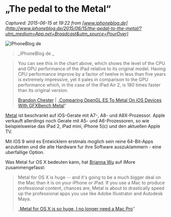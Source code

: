 # „The pedal to the Metal“

_Captured: 2015-06-15 at 19:22 from [www.iphoneblog.de](http://www.iphoneblog.de/2015/06/15/the-pedal-to-the-metal/?utm_medium=App.net+Broadcast&utm_source=PourOver)_

![IPhoneBlog de ](http://www.iphoneblog.de/wp-content/uploads/2015/06/img_0361.jpg)

> _IPhoneBlog de _

> You can see this in the chart above, which shows the level of the CPU and GPU performance of the iPad relative to its original model. Having CPU performance improve by a factor of twelve in less than five years is extremely impressive, yet it pales in comparison to the GPU performance which, in the case of the iPad Air 2, is 180 times faster than its original version.
> 
> [Brandon Chester](https://twitter.com/nexuscfx) | „[Comparing OpenGL ES To Metal On iOS Devices With GFXBench Metal](http://www.anandtech.com/show/9223/gfxbench-3-metal-ios)"

[Metal](http://www.imore.com/metal-ios-8-explained) ist beschrankt auf iOS-Gerate mit A7-, A8- und A8X-Prozessor. Apple verkauft allerdings noch Gerate mit A5- und A6-Prozessoren, so wie beispielsweise das iPad 2, iPad mini, iPhone 5(c) und den aktuellen Apple TV.

Mit iOS 9 wird es Entwicklern erstmals moglich sein reine 64-Bit-Apps anzubieten und die alte Hardware fur ihre Software auszuklammern - eine uberfallige Option.

Was Metal fur OS X bedeuten kann, hat [Brianna Wu](https://twitter.com/spacekatgal) auf iMore zusammengefasst:

> Metal for OS X is huge -- and it's going to be a much bigger deal on the Mac than it is on your iPhone or iPad. If you use a Mac to produce professional content, chances are, Metal is about to drastically speed up the professional apps you use like Adobe Illustrator and Autodesk Maya.
> 
> „[Metal for OS X is so huge, I no longer need a Mac Pro](http://www.imore.com/metal-os-x-so-huge-i-no-longer-need-mac-pro)"

